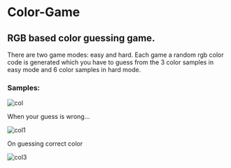 # Color-Game
## RGB based color guessing game. 

There are two game modes: easy and hard. Each game a random rgb color code is generated which you have to guess from the 3 color samples in easy mode and 6 color samples in hard mode.

### Samples:


![col](https://user-images.githubusercontent.com/37899407/40790575-f499a74a-6512-11e8-999a-7fa8f1615a66.png)

When your guess is wrong...

![col1](https://user-images.githubusercontent.com/37899407/40790700-358746f4-6513-11e8-89be-df206ca75080.png)

On guessing correct color

![col3](https://user-images.githubusercontent.com/37899407/40790759-60cc9378-6513-11e8-9797-1f3f4ffb010d.png)

